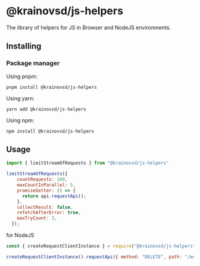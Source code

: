 # @krainovsd/js-helpers

The library of helpers for JS in Browser and NodeJS environments. 

## Installing

### Package manager

Using pnpm:
```
pnpm install @krainovsd/js-helpers
```

Using yarn:
```
yarn add @krainovsd/js-helpers
```

Using npm:
```
npm install @krainovsd/js-helpers
```


## Usage

```js
import { limitStreamOfRequests } from "@krainovsd/js-helpers"

limitStreamOfRequests({
    countRequests: 100,
    maxCountInParallel: 5,
    promiseGetter: () => {
      return api.requestApi();
    },
    collectResult: false,
    refetchAfterError: true,
    maxTryCount: 3,
  });
```

for NodeJS

```js
const { createRequestClientInstance } = require("@krainovsd/js-helpers")

createRequestClientInstance().requestApi({ method: "DELETE", path: "/entity/:id" });
```

